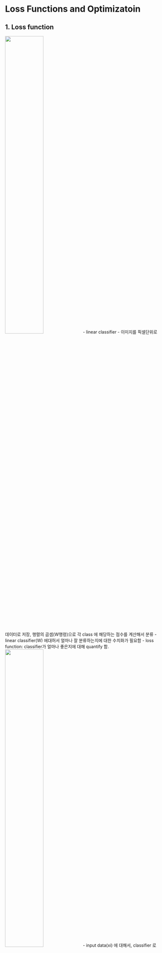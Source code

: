 # Loss Functions and Optimizatoin

## 1. Loss function
<img src="https://user-images.githubusercontent.com/48700102/118359750-ee84e580-b5bf-11eb-9120-ed58f3280860.png" width="50%">
- linear classifier - 이미지를 픽셀단위로 데이터로 저장, 행렬의 곱셈(W행령)으로 각 class 에 해당하는 점수를 계산해서 분류
- linear classifier(W) 에대허서 얼마나 잘 분류하는지에 대한 수치화가 필요함
- loss function: classifier가 얼마나 좋은지에 대해 quantify 함.
<img src="https://user-images.githubusercontent.com/48700102/118359763-fb093e00-b5bf-11eb-8ba9-cc599434ad8c.png" width="50%"></img>
- input data(xi) 에 대해서, classifier 로 얻어진 값과 실제로 나와 되는 값(yi) 의 함수로 loss function 을 정의, 각각의 class 에 대한 loss 의 합. total loss(L) 은 각각의 이미지에 대한 loss 의 평균
<br><br><br>

### Multiclass SVM
<img src="https://user-images.githubusercontent.com/48700102/118359596-32c3b600-b5bf-11eb-82cb-1fc4e0572371.png" width="50%">
- 실제 class에대한 수치가 다른 class들의 수치에 비해 safety margin 보다 더 컸으면 좋겠다는 생각에서 착안. 만약 실제 class 수치에 보다 일정이상 이하면 loss 를 0으로, 그 이상이면 초과한 만큼으로 loss 를 설정함.
- safety margin(1) : absolute value 가 중요하지 않기 때문에(확대될수도 있고 축소될수도 있다), 1이라는 값에 주목하지 않아도 됨. 모델마다 정해짐.
- 만약 W 가 0으로 초기화 되었을떄 Li=class number-1 (debugging stratagy)
<br><br><br>

### Regularization in loss function
<img src="https://user-images.githubusercontent.com/48700102/118359607-3ce5b480-b5bf-11eb-9649-1c306b6eeb89.png" width="50%">
- 기존의 Loss function 에서는 traingin data 에만 의존했기 때문에, 실제 test data 에서는 잘 맞지 않을 위험이 있다.
- 이러한 overfitting 현상을 막아주기 위해서 loss function 에 regularization 을 해주는 함수를 추가해서 사용
- loss function=data loss+regularization
- 모델에 있어서 너무 complex 한 구조에 대해서 penalty를 부과한다.(dropout 도 regularization 중 하나임)
<img src="https://user-images.githubusercontent.com/48700102/118359620-4838e000-b5bf-11eb-95cc-9fdefa13666f.png" width="50%">
- 실제 w1,w2 가 있을떄, regularization function 에 의해 w1 에 더 많은 penalty를 부과한다.
<br><br><br>

### Softmax loss function
<img src="https://user-images.githubusercontent.com/48700102/118359632-5424a200-b5bf-11eb-8768-d6fd55a87965.png" width="50%">
- Multiclass SVM loss 에서는 실제 수치에 특별한 의미가 없었지만, Softmax loss 에서는 각각의 class 에 대한 수치에 의미를 부여함.
- e 의 지수승으로 변환한 다음에 각각의 class 에 대한 확률로 치환한, 그리고 올바른 class 에 대한 확률을 -log를 취함.
- 올바른 class 에 대한-log(확률) 의 값을 계산함
- 초기 값이 0이면 softmax loss 는 log(class number) 가 된다 (debugging strategy)
<br><br><br>

### SVM loss vs Softmax function
<img src="https://user-images.githubusercontent.com/48700102/118359643-61419100-b5bf-11eb-9f7e-9e2650d79d50.png" width="50%">
- SVM loss: safety margin 더 아래에 만 있는거에 관심을 두기 때문에 학습 도중에 그 이하 값으로 내려가면 더 이상 신경을 안씀
- Softmax loss: 다른 값들도 고려해서 확률을 계산하기 때문에 올바른 class 에 대한 점수를 계속 키우고 해당 class 가 아닌 점수는 계속 낮추려고 학습함.
<br><br><br>

## 2. Optimization
- loss function 이 classifier 가 얼마나 좋은지를 나타내는 척도라면, Optimization은 loss를 줄일 수 있는 W 를 찾는 과정
- loss function 에 관여하는 parameter 를 조정 하면서 가장 작은 loss를 갖는 parameter를 찾으면 됨 (gradient)
<img src="https://user-images.githubusercontent.com/48700102/118359674-86ce9a80-b5bf-11eb-89dc-717e8fcfef44.png" width="50%">
- Numerical gradient: W 의 weight들을 조정하면서 loss 가 얼마나 바뀌는지를 관찰하고 찾아가는 방법 하지만 시간이 너무 오래 걸림
- Analytic gradient: 빠른 방법: 편미분 공식을 이용하면 훨씬 빠르게 계산 가능
-실제로는 Analytic gradient 방법으로 계산을 하면서, Numerical gradient 를 가지고 debugging 을 함.
<br><br><br>

### Gradient Descent
<img src="https://user-images.githubusercontent.com/48700102/118359684-94842000-b5bf-11eb-8a7d-76d1665b68df.png" width="50%">
- gradient 를 계산한뒤에 parameter들을 gradient 의 반대 방향으로 진행(최솟값을 찾아가는 과정)
- 실제로는 Stochastic gradient descent를 이용함(batch size 별로 gradient descent 를 진행)























